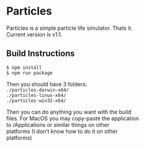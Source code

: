 # Particles
Particles is a simple particle life simulator. Thats it.  
Current version is v1.1.

## Build Instructions
```
$ npm install
$ npm run package
```
Then you should have 3 folders:  
`./particles-darwin-x64/`  
`./particles-linux-x64/`  
`./particles-win32-x64/`  
  
Then you can do anything you want with the build  
files. For MacOS you may copy-paste the application  
to /Applications or similar things on other  
platforms (I don't know how to do it on other  
platforms)